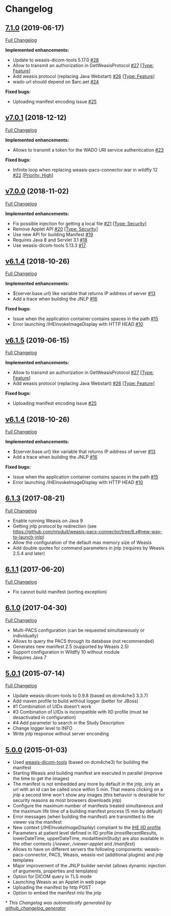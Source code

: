 # Changelog

## [7.1.0](https://github.com/nroduit/weasis-pacs-connector/tree/7.1.0) (2019-06-17)

[Full Changelog](https://github.com/nroduit/weasis-pacs-connector/compare/v7.0.1...7.1.0)

**Implemented enhancements:**

- Update to weasis-dicom-tools 5.17.0 [\#28](https://github.com/nroduit/weasis-pacs-connector/issues/28)
- Allow to transmit an authorization in GetWeasisProtocol [\#27](https://github.com/nroduit/weasis-pacs-connector/issues/27) [[Type: Feature](https://github.com/nroduit/weasis-pacs-connector/labels/Type:%20Feature)]
- Add weasis protocol \(replacing Java Webstart\) [\#26](https://github.com/nroduit/weasis-pacs-connector/issues/26) [[Type: Feature](https://github.com/nroduit/weasis-pacs-connector/labels/Type:%20Feature)]
- wado url should depend on $arc.aet [\#24](https://github.com/nroduit/weasis-pacs-connector/issues/24)

**Fixed bugs:**

- Uploading manifest encoding issue [\#25](https://github.com/nroduit/weasis-pacs-connector/issues/25)

## [v7.0.1](https://github.com/nroduit/weasis-pacs-connector/tree/v7.0.1) (2018-12-12)

[Full Changelog](https://github.com/nroduit/weasis-pacs-connector/compare/v7.0.0...v7.0.1)

**Implemented enhancements:**

- Allows to transmit a token for the WADO URI service authentication [\#23](https://github.com/nroduit/weasis-pacs-connector/issues/23)

**Fixed bugs:**

- Infinite loop when replacing weasis-pacs-connector.war in wildfly 12 [\#22](https://github.com/nroduit/weasis-pacs-connector/issues/22) [[Priority: High](https://github.com/nroduit/weasis-pacs-connector/labels/Priority:%20High)]

## [v7.0.0](https://github.com/nroduit/weasis-pacs-connector/tree/v7.0.0) (2018-11-02)

[Full Changelog](https://github.com/nroduit/weasis-pacs-connector/compare/v6.1.4...v7.0.0)

**Implemented enhancements:**

- Fix possible injection for getting a local file [\#21](https://github.com/nroduit/weasis-pacs-connector/issues/21) [[Type: Security](https://github.com/nroduit/weasis-pacs-connector/labels/Type:%20Security)]
- Remove Applet API [\#20](https://github.com/nroduit/weasis-pacs-connector/issues/20) [[Type: Security](https://github.com/nroduit/weasis-pacs-connector/labels/Type:%20Security)]
- Use new API for building Manifest [\#19](https://github.com/nroduit/weasis-pacs-connector/issues/19)
- Requires Java 8 and Servlet 3.1 [\#18](https://github.com/nroduit/weasis-pacs-connector/issues/18)
- Use weasis-dicom-tools 5.13.3 [\#17](https://github.com/nroduit/weasis-pacs-connector/issues/17)

## [v6.1.4](https://github.com/nroduit/weasis-pacs-connector/tree/v6.1.4) (2018-10-26)

[Full Changelog](https://github.com/nroduit/weasis-pacs-connector/compare/6.1.3...v6.1.4)

**Implemented enhancements:**

- ${server.base.url} like variable that returns IP address of server [\#13](https://github.com/nroduit/weasis-pacs-connector/issues/13)
- Add a trace when building the JNLP [\#16](https://github.com/nroduit/weasis-pacs-connector/issues/16)

**Fixed bugs:**

- Issue when the application container contains spaces in the path [\#15](https://github.com/nroduit/weasis-pacs-connector/issues/15)
- Error launching /IHEInvokeImageDisplay with HTTP HEAD [\#10](https://github.com/nroduit/weasis-pacs-connector/issues/10)

## [v6.1.5](https://github.com/nroduit/weasis-pacs-connector/tree/v6.1.5) (2019-06-15)

[Full Changelog](https://github.com/nroduit/weasis-pacs-connector/compare/6.1.4...v6.1.5)

**Implemented enhancements:**

- Allow to transmit an authorization in GetWeasisProtocol [\#27](https://github.com/nroduit/weasis-pacs-connector/issues/27) [[Type: Feature](https://github.com/nroduit/weasis-pacs-connector/labels/Type:%20Feature)]
- Add weasis protocol \(replacing Java Webstart\) [\#26](https://github.com/nroduit/weasis-pacs-connector/issues/26) [[Type: Feature](https://github.com/nroduit/weasis-pacs-connector/labels/Type:%20Feature)]

**Fixed bugs:**

- Uploading manifest encoding issue [\#25](https://github.com/nroduit/weasis-pacs-connector/issues/25)

## [v6.1.4](https://github.com/nroduit/weasis-pacs-connector/tree/v6.1.4) (2018-10-26)

[Full Changelog](https://github.com/nroduit/weasis-pacs-connector/compare/6.1.3...v6.1.4)

**Implemented enhancements:**

- ${server.base.url} like variable that returns IP address of server [\#13](https://github.com/nroduit/weasis-pacs-connector/issues/13)
- Add a trace when building the JNLP [\#16](https://github.com/nroduit/weasis-pacs-connector/issues/16)

**Fixed bugs:**

- Issue when the application container contains spaces in the path [\#15](https://github.com/nroduit/weasis-pacs-connector/issues/15)
- Error launching /IHEInvokeImageDisplay with HTTP HEAD [\#10](https://github.com/nroduit/weasis-pacs-connector/issues/10)

## [6.1.3](https://github.com/nroduit/weasis-pacs-connector/tree/6.1.3) (2017-08-21)
[Full Changelog](https://github.com/nroduit/weasis-pacs-connector/compare/6.1.1...6.1.3)

* Enable running Weasis on Java 9
* Getting jnlp protocol by redirection (see https://github.com/nroduit/weasis-pacs-connector/tree/6.x#new-way-to-launch-jnlp)
* Allow the configuration of the default max memory size of Weasis
* Add double quotes for command parameters in jnlp (requires by Weasis 2.5.4 and later)

## [6.1.1](https://github.com/nroduit/weasis-pacs-connector/tree/6.1.1) (2017-06-20)
[Full Changelog](https://github.com/nroduit/weasis-pacs-connector/compare/6.1.0...6.1.1)

* Fix cannot build manifest (sorting exception)

## [6.1.0](https://github.com/nroduit/weasis-pacs-connector/tree/6.1.0) (2017-04-30)
[Full Changelog](https://github.com/nroduit/weasis-pacs-connector/compare/5.0.1...6.1.0)

* Multi-PACS configuration (can be requested simultaneously or individually)
* Allows to query the PACS through its database (not recommended)
* Generates new manifest 2.5 (supported by Weasis 2.5)
* Support configuration in Wildfly 10 without module
* Requires Java 7

## [5.0.1](https://github.com/nroduit/weasis-pacs-connector/tree/5.0.1) (2015-07-14)
[Full Changelog](https://github.com/nroduit/weasis-pacs-connector/compare/5.0.0...5.0.1)

* Update weasis-dicom-tools to 0.9.8 (based on dcm4che3 3.3.7)
* Add maven profile to build without logger (better for JBoss)
* #1 Combination of UIDs doesn't work
* #3 Combination of UIDs is incompatible with IID profile (must be desactivated in configuration)
* #4 Add parameter to search in the Study Description
* Change logger level to INFO
* Write jnlp response without server enconding

## [5.0.0](https://github.com/nroduit/weasis-pacs-connector/tree/5.0.0) (2015-01-03)

* Used [weasis-dicom-tools](https://github.com/nroduit/weasis-dicom-tools) (based on dcm4che3) for building the manifest
* Starting Weasis and building manifest are executed in parallel (improve the time to get the images)
* The manifest is not embedded any more by default in the jnlp, only an url with an id can be called once within 5 min. That means clicking on a jnlp a second time won't show any images (this behavior is desirable for security reasons as most browsers downloads jnlp)
* Configure the maximum number of manifests treated simultaneous and the maximum life time of a building manifest process (5 min by default)
* Error messages (when building the manifest) are transmitted to the viewer via the manifest
* New context (_/IHEInvokeImageDisplay_) compliant to the [IHE IID profile](http://www.ihe.net/Technical_Framework/upload/IHE_RAD_Suppl_IID.pdf)
* Parameters at patient level defined in IID profile (mostRecentResults, lowerDateTime, upperDateTime, modalitiesInStudy) are also available in the other contexts (_/viewer_, _/viewer-applet_ and _/manifest_)
* Allows to have on different servers the following components: weasis-pacs-connector, PACS, Weasis, weasis-ext (additional plugins) and jnlp templates
* Major improvement of the JNLP builder servlet (allows dynamic injection of arguments, properties and templates)
* Option for DICOM query in TLS mode
* Launching Weasis as an Applet in web page
* Uploading the manifest by http POST
* Option to embed the manifest into the jnlp



\* *This Changelog was automatically generated by [github_changelog_generator](https://github.com/github-changelog-generator/github-changelog-generator)*
